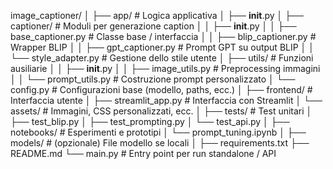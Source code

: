 image_captioner/
│
├── app/                      # Logica applicativa
│   ├── __init__.py
│   ├── captioner/            # Moduli per generazione caption
│   │   ├── __init__.py
│   │   ├── base_captioner.py         # Classe base / interfaccia
│   │   ├── blip_captioner.py         # Wrapper BLIP
│   │   ├── gpt_captioner.py          # Prompt GPT su output BLIP
│   │   └── style_adapter.py          # Gestione dello stile utente
│   ├── utils/                # Funzioni ausiliarie
│   │   ├── __init__.py
│   │   ├── image_utils.py             # Preprocessing immagini
│   │   └── prompt_utils.py            # Costruzione prompt personalizzato
│   └── config.py            # Configurazioni base (modello, paths, ecc.)
│
├── frontend/                 # Interfaccia utente
│   ├── streamlit_app.py      # Interfaccia con Streamlit
│   └── assets/               # Immagini, CSS personalizzati, ecc.
│
├── tests/                    # Test unitari
│   ├── test_blip.py
│   ├── test_prompting.py
│   └── test_api.py
│
├── notebooks/                # Esperimenti e prototipi
│   └── prompt_tuning.ipynb
│
├── models/                   # (opzionale) File modello se locali
│
├── requirements.txt
├── README.md
└── main.py                   # Entry point per run standalone / API

